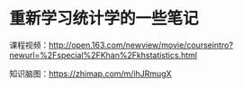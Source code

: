 #  重新学习统计学的一些笔记

课程视频：http://open.163.com/newview/movie/courseintro?newurl=%2Fspecial%2FKhan%2Fkhstatistics.html

知识脑图：https://zhimap.com/m/ihJRmugX
